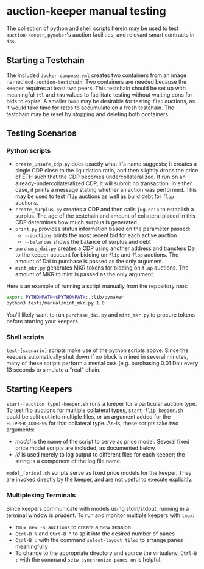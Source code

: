 # auction-keeper manual testing

The collection of python and shell scripts herein may be used to test `auction-keeper`, `pymaker`'s auction facilities, 
and relevant smart contracts in `dss`.

## Starting a Testchain
The included `docker-compose.yml` creates two containers from an image named `mcd-auction-testchain`.  Two containers 
are needed because the keeper requires at least two peers.  This testchain should be set up with meaningful `ttl` and 
`tau` values to facilitate testing without waiting eons for bids to expire.  A smaller `bump` may be desirable for 
testing `flap` auctions, as it would take time for rates to accumulate on a fresh testchain.  The testchain may be 
reset by stopping and deleting both containers.


## Testing Scenarios

### Python scripts

* `create_unsafe_cdp.py` does exactly what it's name suggests; it creates a single CDP close to the liquidation ratio, 
and then slightly drops the price of ETH such that the CDP becomes undercollateralized.  If run on an 
already-undercollateralized CDP, it will submit no transaction.  In either case, it prints a message stating whether an 
action was performed.  This may be used to test `flip` auctions as well as build debt for `flop` auctions.
* `create_surplus.py` creates a CDP and then calls `jug.drip` to establish a surplus.  The age of the testchain 
and amount of collateral placed in this CDP determines how much surplus is generated.
* `print.py` provides status information based on the parameter passed:
  * `--auctions` prints the most recent bid for each active auction
  * `--balances` shows the balance of surplus and debt
* `purchase_dai.py` creates a CDP using another address and transfers Dai to the keeper account for bidding on `flip` 
and `flop` auctions.  The amount of Dai to purchase is passed as the only argument.
* `mint_mkr.py` generates MKR tokens for bidding on `flap` auctions.  The amount of MKR to mint is passed as the only 
argument.

Here's an example of running a script manually from the repository root:
```bash
export PYTHONPATH=$PYTHONPATH:.:lib/pymaker
python3 tests/manual/mint_mkr.py 1.0
```

You'll likely want to run `purchase_dai.py` and `mint_mkr.py` to procure tokens before starting your keepers.

### Shell scripts

`test-[scenario]` scripts make use of the python scripts above.  Since the keepers automatically shut down if no block 
is mined in several minutes, many of these scripts perform a menial task (e.g. purchasing 0.01 Dai) every 13 seconds to 
simulate a "real" chain.


## Starting Keepers

`start-[auction type]-keeper.sh` runs a keeper for a particular auction type.  To test flip auctions for multiple 
collateral types, `start-flip-keeper.sh` could be split out into multiple files, or an argument added for the 
`FLIPPER_ADDRESS` for that collateral type.  As-is, these scripts take two arguments:
* *model* is the name of the script to serve as price model.  Several fixed price model scripts are included, as 
documented below.
* *id* is used merely to log output to different files for each keeper; the string is a component of the log file name.

`model_[price].sh` scripts serve as fixed price models for the keeper.  They are invoked directly by the keeper, and 
are not useful to execute explicitly.

### Multiplexing Terminals
Since keepers communicate with models using stdin/stdout, running in a terminal window is prudent.  To run and monitor 
multiple keepers with `tmux`:
 * `tmux new -s auctions` to create a new session
 * `Ctrl-B %` and `Ctrl-B "` to split into the desired number of panes
 * `Ctrl-B :` with the command `select-layout tiled` to arrange panes meaningfully
 * To change to the appropriate directory and source the virtualenv, `Ctrl-B :` with the command 
 `setw synchronize-panes on` is helpful.